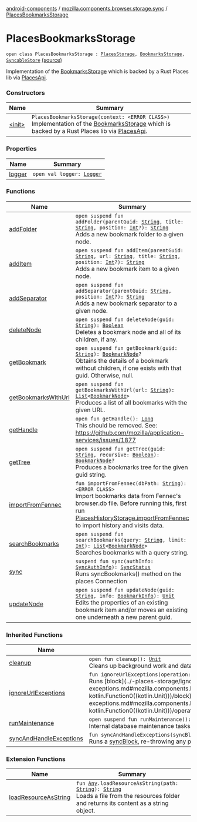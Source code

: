 [android-components](../../index.md) / [mozilla.components.browser.storage.sync](../index.md) / [PlacesBookmarksStorage](./index.md)

# PlacesBookmarksStorage

`open class PlacesBookmarksStorage : `[`PlacesStorage`](../-places-storage/index.md)`, `[`BookmarksStorage`](../../mozilla.components.concept.storage/-bookmarks-storage/index.md)`, `[`SyncableStore`](../../mozilla.components.concept.sync/-syncable-store/index.md) [(source)](https://github.com/mozilla-mobile/android-components/blob/master/components/browser/storage-sync/src/main/java/mozilla/components/browser/storage/sync/PlacesBookmarksStorage.kt#L30)

Implementation of the [BookmarksStorage](../../mozilla.components.concept.storage/-bookmarks-storage/index.md) which is backed by a Rust Places lib via [PlacesApi](#).

### Constructors

| Name | Summary |
|---|---|
| [&lt;init&gt;](-init-.md) | `PlacesBookmarksStorage(context: <ERROR CLASS>)`<br>Implementation of the [BookmarksStorage](../../mozilla.components.concept.storage/-bookmarks-storage/index.md) which is backed by a Rust Places lib via [PlacesApi](#). |

### Properties

| Name | Summary |
|---|---|
| [logger](logger.md) | `open val logger: `[`Logger`](../../mozilla.components.support.base.log.logger/-logger/index.md) |

### Functions

| Name | Summary |
|---|---|
| [addFolder](add-folder.md) | `open suspend fun addFolder(parentGuid: `[`String`](https://kotlinlang.org/api/latest/jvm/stdlib/kotlin/-string/index.html)`, title: `[`String`](https://kotlinlang.org/api/latest/jvm/stdlib/kotlin/-string/index.html)`, position: `[`Int`](https://kotlinlang.org/api/latest/jvm/stdlib/kotlin/-int/index.html)`?): `[`String`](https://kotlinlang.org/api/latest/jvm/stdlib/kotlin/-string/index.html)<br>Adds a new bookmark folder to a given node. |
| [addItem](add-item.md) | `open suspend fun addItem(parentGuid: `[`String`](https://kotlinlang.org/api/latest/jvm/stdlib/kotlin/-string/index.html)`, url: `[`String`](https://kotlinlang.org/api/latest/jvm/stdlib/kotlin/-string/index.html)`, title: `[`String`](https://kotlinlang.org/api/latest/jvm/stdlib/kotlin/-string/index.html)`, position: `[`Int`](https://kotlinlang.org/api/latest/jvm/stdlib/kotlin/-int/index.html)`?): `[`String`](https://kotlinlang.org/api/latest/jvm/stdlib/kotlin/-string/index.html)<br>Adds a new bookmark item to a given node. |
| [addSeparator](add-separator.md) | `open suspend fun addSeparator(parentGuid: `[`String`](https://kotlinlang.org/api/latest/jvm/stdlib/kotlin/-string/index.html)`, position: `[`Int`](https://kotlinlang.org/api/latest/jvm/stdlib/kotlin/-int/index.html)`?): `[`String`](https://kotlinlang.org/api/latest/jvm/stdlib/kotlin/-string/index.html)<br>Adds a new bookmark separator to a given node. |
| [deleteNode](delete-node.md) | `open suspend fun deleteNode(guid: `[`String`](https://kotlinlang.org/api/latest/jvm/stdlib/kotlin/-string/index.html)`): `[`Boolean`](https://kotlinlang.org/api/latest/jvm/stdlib/kotlin/-boolean/index.html)<br>Deletes a bookmark node and all of its children, if any. |
| [getBookmark](get-bookmark.md) | `open suspend fun getBookmark(guid: `[`String`](https://kotlinlang.org/api/latest/jvm/stdlib/kotlin/-string/index.html)`): `[`BookmarkNode`](../../mozilla.components.concept.storage/-bookmark-node/index.md)`?`<br>Obtains the details of a bookmark without children, if one exists with that guid. Otherwise, null. |
| [getBookmarksWithUrl](get-bookmarks-with-url.md) | `open suspend fun getBookmarksWithUrl(url: `[`String`](https://kotlinlang.org/api/latest/jvm/stdlib/kotlin/-string/index.html)`): `[`List`](https://kotlinlang.org/api/latest/jvm/stdlib/kotlin.collections/-list/index.html)`<`[`BookmarkNode`](../../mozilla.components.concept.storage/-bookmark-node/index.md)`>`<br>Produces a list of all bookmarks with the given URL. |
| [getHandle](get-handle.md) | `open fun getHandle(): `[`Long`](https://kotlinlang.org/api/latest/jvm/stdlib/kotlin/-long/index.html)<br>This should be removed. See: https://github.com/mozilla/application-services/issues/1877 |
| [getTree](get-tree.md) | `open suspend fun getTree(guid: `[`String`](https://kotlinlang.org/api/latest/jvm/stdlib/kotlin/-string/index.html)`, recursive: `[`Boolean`](https://kotlinlang.org/api/latest/jvm/stdlib/kotlin/-boolean/index.html)`): `[`BookmarkNode`](../../mozilla.components.concept.storage/-bookmark-node/index.md)`?`<br>Produces a bookmarks tree for the given guid string. |
| [importFromFennec](import-from-fennec.md) | `fun importFromFennec(dbPath: `[`String`](https://kotlinlang.org/api/latest/jvm/stdlib/kotlin/-string/index.html)`): <ERROR CLASS>`<br>Import bookmarks data from Fennec's browser.db file. Before running this, first run [PlacesHistoryStorage.importFromFennec](../-places-history-storage/import-from-fennec.md) to import history and visits data. |
| [searchBookmarks](search-bookmarks.md) | `open suspend fun searchBookmarks(query: `[`String`](https://kotlinlang.org/api/latest/jvm/stdlib/kotlin/-string/index.html)`, limit: `[`Int`](https://kotlinlang.org/api/latest/jvm/stdlib/kotlin/-int/index.html)`): `[`List`](https://kotlinlang.org/api/latest/jvm/stdlib/kotlin.collections/-list/index.html)`<`[`BookmarkNode`](../../mozilla.components.concept.storage/-bookmark-node/index.md)`>`<br>Searches bookmarks with a query string. |
| [sync](sync.md) | `suspend fun sync(authInfo: `[`SyncAuthInfo`](../../mozilla.components.concept.sync/-sync-auth-info/index.md)`): `[`SyncStatus`](../../mozilla.components.concept.sync/-sync-status/index.md)<br>Runs syncBookmarks() method on the places Connection |
| [updateNode](update-node.md) | `open suspend fun updateNode(guid: `[`String`](https://kotlinlang.org/api/latest/jvm/stdlib/kotlin/-string/index.html)`, info: `[`BookmarkInfo`](../../mozilla.components.concept.storage/-bookmark-info/index.md)`): `[`Unit`](https://kotlinlang.org/api/latest/jvm/stdlib/kotlin/-unit/index.html)<br>Edits the properties of an existing bookmark item and/or moves an existing one underneath a new parent guid. |

### Inherited Functions

| Name | Summary |
|---|---|
| [cleanup](../-places-storage/cleanup.md) | `open fun cleanup(): `[`Unit`](https://kotlinlang.org/api/latest/jvm/stdlib/kotlin/-unit/index.html)<br>Cleans up background work and database connections |
| [ignoreUrlExceptions](../-places-storage/ignore-url-exceptions.md) | `fun ignoreUrlExceptions(operation: `[`String`](https://kotlinlang.org/api/latest/jvm/stdlib/kotlin/-string/index.html)`, block: () -> `[`Unit`](https://kotlinlang.org/api/latest/jvm/stdlib/kotlin/-unit/index.html)`): `[`Unit`](https://kotlinlang.org/api/latest/jvm/stdlib/kotlin/-unit/index.html)<br>Runs [block](../-places-storage/ignore-url-exceptions.md#mozilla.components.browser.storage.sync.PlacesStorage$ignoreUrlExceptions(kotlin.String, kotlin.Function0((kotlin.Unit)))/block) described by [operation](../-places-storage/ignore-url-exceptions.md#mozilla.components.browser.storage.sync.PlacesStorage$ignoreUrlExceptions(kotlin.String, kotlin.Function0((kotlin.Unit)))/operation), ignoring and logging any thrown [UrlParseFailed](#) exceptions. |
| [runMaintenance](../-places-storage/run-maintenance.md) | `open suspend fun runMaintenance(): `[`Unit`](https://kotlinlang.org/api/latest/jvm/stdlib/kotlin/-unit/index.html)<br>Internal database maintenance tasks. Ideally this should be called once a day. |
| [syncAndHandleExceptions](../-places-storage/sync-and-handle-exceptions.md) | `fun syncAndHandleExceptions(syncBlock: () -> `[`Unit`](https://kotlinlang.org/api/latest/jvm/stdlib/kotlin/-unit/index.html)`): `[`SyncStatus`](../../mozilla.components.concept.sync/-sync-status/index.md)<br>Runs a [syncBlock](../-places-storage/sync-and-handle-exceptions.md#mozilla.components.browser.storage.sync.PlacesStorage$syncAndHandleExceptions(kotlin.Function0((kotlin.Unit)))/syncBlock), re-throwing any panics that may be encountered. |

### Extension Functions

| Name | Summary |
|---|---|
| [loadResourceAsString](../../mozilla.components.support.test.file/kotlin.-any/load-resource-as-string.md) | `fun `[`Any`](https://kotlinlang.org/api/latest/jvm/stdlib/kotlin/-any/index.html)`.loadResourceAsString(path: `[`String`](https://kotlinlang.org/api/latest/jvm/stdlib/kotlin/-string/index.html)`): `[`String`](https://kotlinlang.org/api/latest/jvm/stdlib/kotlin/-string/index.html)<br>Loads a file from the resources folder and returns its content as a string object. |
